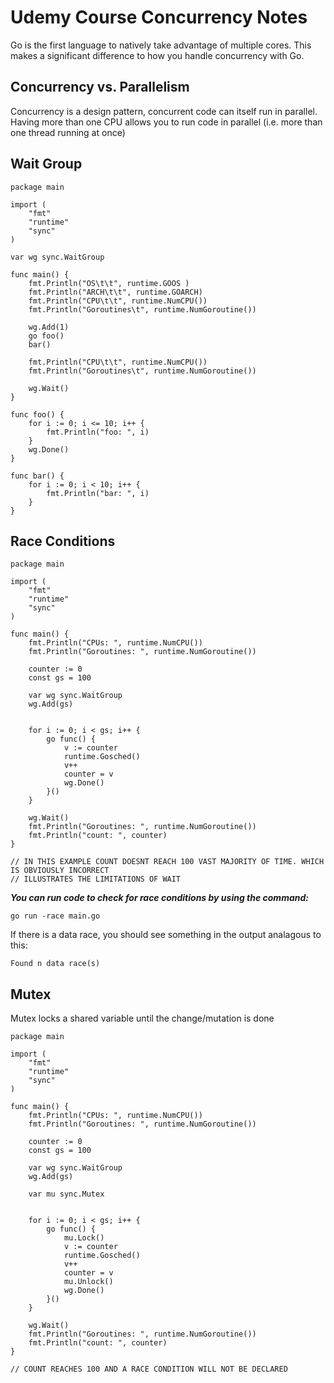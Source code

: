 # Udemy Course Concurrency Notes
Go is the first language to natively take advantage of multiple cores. This makes a significant difference to how you handle concurrency with Go. 

## Concurrency vs. Parallelism
Concurrency is a design pattern, concurrent code can itself run in parallel. Having more than one CPU allows you to run code in parallel (i.e. more than one thread running at once)

## Wait Group

    package main

    import (
        "fmt"
        "runtime"
        "sync"
    )

    var wg sync.WaitGroup

    func main() {
        fmt.Println("OS\t\t", runtime.GOOS )
        fmt.Println("ARCH\t\t", runtime.GOARCH)
        fmt.Println("CPU\t\t", runtime.NumCPU())
        fmt.Println("Goroutines\t", runtime.NumGoroutine())

        wg.Add(1)
        go foo()
        bar()
        
        fmt.Println("CPU\t\t", runtime.NumCPU())
        fmt.Println("Goroutines\t", runtime.NumGoroutine())

        wg.Wait()
    }
        
    func foo() {
        for i := 0; i <= 10; i++ {
            fmt.Println("foo: ", i)
        }
        wg.Done()
    }

    func bar() {
        for i := 0; i < 10; i++ {
            fmt.Println("bar: ", i)
        }
    }


## Race Conditions

    package main

    import (
        "fmt"
        "runtime"
        "sync"
    )

    func main() {
        fmt.Println("CPUs: ", runtime.NumCPU())
        fmt.Println("Goroutines: ", runtime.NumGoroutine())

        counter := 0
        const gs = 100
        
        var wg sync.WaitGroup
        wg.Add(gs)


        for i := 0; i < gs; i++ {
            go func() {
                v := counter
                runtime.Gosched()
                v++
                counter = v
                wg.Done()
            }()
        }

        wg.Wait()
        fmt.Println("Goroutines: ", runtime.NumGoroutine())
        fmt.Println("count: ", counter)
    }

    // IN THIS EXAMPLE COUNT DOESNT REACH 100 VAST MAJORITY OF TIME. WHICH IS OBVIOUSLY INCORRECT
    // ILLUSTRATES THE LIMITATIONS OF WAIT

***You can run code to check for race conditions by using the command:*** 

```go run -race main.go```

If there is a data race, you should see something in the output analagous to this: 

```Found n data race(s)```

## Mutex
Mutex locks a shared variable until the change/mutation is done

    package main

    import (
        "fmt"
        "runtime"
        "sync"
    )

    func main() {
        fmt.Println("CPUs: ", runtime.NumCPU())
        fmt.Println("Goroutines: ", runtime.NumGoroutine())

        counter := 0
        const gs = 100
        
        var wg sync.WaitGroup
        wg.Add(gs)

        var mu sync.Mutex


        for i := 0; i < gs; i++ {
            go func() {
                mu.Lock()
                v := counter
                runtime.Gosched()
                v++
                counter = v
                mu.Unlock()
                wg.Done()
            }()
        }

        wg.Wait()
        fmt.Println("Goroutines: ", runtime.NumGoroutine())
        fmt.Println("count: ", counter)
    }

    // COUNT REACHES 100 AND A RACE CONDITION WILL NOT BE DECLARED

